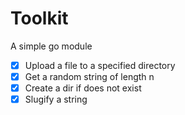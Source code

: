 # Toolkit

A simple go module

- [x] Upload a file to a specified directory
- [x] Get a random string of length n
- [x] Create a dir if does not exist
- [x] Slugify a string
